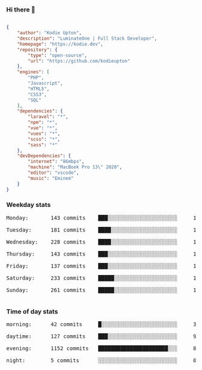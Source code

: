 ### Hi there 👋

```json

{
    "author": "Kodie Upton",
    "description": "LuminateOne | Full Stack Developer",
    "homepage": "https://kodie.dev",
    "repository": {
        "type": "open-source",
        "url": "https://github.com/kodieupton"
    },
    "engines": [
        "PHP",
        "Javascript",
        "HTML5",
        "CSS3",
        "SQL"
    ],
    "dependencies": {
        "laravel": "*",
        "npm": "*",
        "vue": "*",
        "vuex": "*",
        "scss": "*",
        "sass": "*"
    },
    "devDependencies": {
        "internet": "86mbps",
        "machine": "MacBook Pro 13\" 2020",
        "editor": "vscode",
        "music": "Eminem"
    }
}

```

<!-- GITHUB STATS START -->
### Weekday stats
<pre>Monday:       143 commits    ███░░░░░░░░░░░░░░░░░░░░░░     10.78%

Tuesday:      181 commits    ████░░░░░░░░░░░░░░░░░░░░░     13.65%

Wednesday:    228 commits    ████░░░░░░░░░░░░░░░░░░░░░     17.19%

Thursday:     143 commits    ███░░░░░░░░░░░░░░░░░░░░░░     10.78%

Friday:       137 commits    ███░░░░░░░░░░░░░░░░░░░░░░     10.33%

Saturday:     233 commits    █████░░░░░░░░░░░░░░░░░░░░     17.57%

Sunday:       261 commits    █████░░░░░░░░░░░░░░░░░░░░     19.68%

</pre>


 ### Time of day stats
<pre>morning:      42 commits     █░░░░░░░░░░░░░░░░░░░░░░░░     3.17%

daytime:      127 commits    ███░░░░░░░░░░░░░░░░░░░░░░     9.58%

evening:      1152 commits   ██████████████████████░░░     86.88%

night:        5 commits      ░░░░░░░░░░░░░░░░░░░░░░░░░     0.38%

</pre><!-- GITHUB STATS END -->
